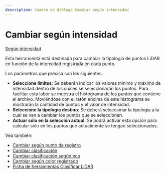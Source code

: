 ```yaml
---
description: Cuadro de diálogo Cambiar según intensidad
---
```


# Cambiar según intensidad

[Según intensidad](./)

Esta herramienta está destinada para cambiar la tipología de puntos LiDAR en función de la intensidad registrada en cada punto.

Los parámetros que precisa son los siguientes:

* **Seleccione límites**: Se deberán indicar los valores mínimo y máximo de intensidad dentro de los cuales se seleccionarán los puntos. Para facilitar esta labor se muestra el histograma de los puntos que contiene el archivo. Moviéndose con el ratón encima de este histograma se mostrarán la cantidad de puntos y el valor de intensidad.
* **Seleccione la tipología destino**: Se deberá seleccionar la tipología a la cual se van a cambiar los puntos que se seleccionen.
* **Actuar sólo en la selección actual**: Se podrá activar esta opción para calcular sólo en los puntos que actualmente se tengan seleccionados.

Vea también:

* [Cambiar según punto de registro](../untitled-320/untitled-62.md)
* [Cambiar clasificación](../untitled-316/untitled-59.md)
* [Cambiar clasificación según eco](../untitled-318/untitled-58.md)
* [Cambiar según color registrado](../untitled-317/untitled-60.md)
* [Ficha de herramientas Clasificar LiDAR](../../fichas-de-herramientas/untitled-245.md)

